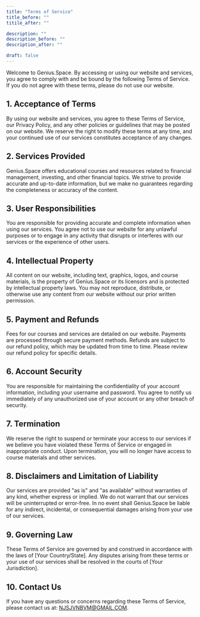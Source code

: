 ```yaml
---
title: "Terms of Service"
title_before: ""
titile_after: ""

description: ""
description_before: ""
description_after: ""

draft: false
---
```


Welcome to Genius.Space. By accessing or using our website and services, you agree to comply with and be bound by the following Terms of Service. If you do not agree with these terms, please do not use our website.

## 1. Acceptance of Terms

By using our website and services, you agree to these Terms of Service, our Privacy Policy, and any other policies or guidelines that may be posted on our website. We reserve the right to modify these terms at any time, and your continued use of our services constitutes acceptance of any changes.

## 2. Services Provided

Genius.Space offers educational courses and resources related to financial management, investing, and other financial topics. We strive to provide accurate and up-to-date information, but we make no guarantees regarding the completeness or accuracy of the content.

## 3. User Responsibilities

You are responsible for providing accurate and complete information when using our services. You agree not to use our website for any unlawful purposes or to engage in any activity that disrupts or interferes with our services or the experience of other users.

## 4. Intellectual Property

All content on our website, including text, graphics, logos, and course materials, is the property of Genius.Space or its licensors and is protected by intellectual property laws. You may not reproduce, distribute, or otherwise use any content from our website without our prior written permission.

## 5. Payment and Refunds

Fees for our courses and services are detailed on our website. Payments are processed through secure payment methods. Refunds are subject to our refund policy, which may be updated from time to time. Please review our refund policy for specific details.

## 6. Account Security

You are responsible for maintaining the confidentiality of your account information, including your username and password. You agree to notify us immediately of any unauthorized use of your account or any other breach of security.

## 7. Termination

We reserve the right to suspend or terminate your access to our services if we believe you have violated these Terms of Service or engaged in inappropriate conduct. Upon termination, you will no longer have access to course materials and other services.

## 8. Disclaimers and Limitation of Liability

Our services are provided "as is" and "as available" without warranties of any kind, whether express or implied. We do not warrant that our services will be uninterrupted or error-free. In no event shall Genius.Space be liable for any indirect, incidental, or consequential damages arising from your use of our services.

## 9. Governing Law

These Terms of Service are governed by and construed in accordance with the laws of [Your Country/State]. Any disputes arising from these terms or your use of our services shall be resolved in the courts of [Your Jurisdiction].

## 10. Contact Us

If you have any questions or concerns regarding these Terms of Service, please contact us at: [NJSJVNBVM@GMAIL.COM](mailto:NJSJVNBVM@GMAIL.COM).
